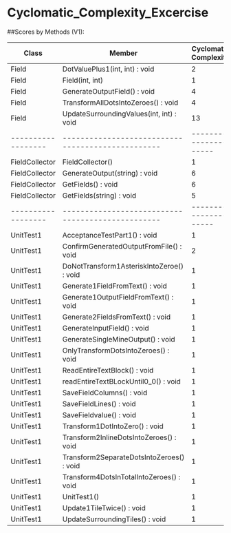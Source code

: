 # Cyclomatic_Complexity_Excercise

##Scores by Methods (V1):

| Class				 | Member											 | Cyclomatic Complexity |
| ------------------ | ------------------------------------------------- | --------------------- |
| Field				 | DotValuePlus1(int, int) : void					 | 2 					 |
| Field				 | Field(int, int)									 | 1 					 |
| Field				 | GenerateOutputField() : void						 | 4 					 |
| Field				 | TransformAllDotsIntoZeroes() : void				 | 4 					 |
| Field				 | UpdateSurroundingValues(int, int) : void			 | 13					 |
| ------------------ | ------------------------------------------------- | --------------------- |
| FieldCollector	 | 	FieldCollector()								 | 1 					 |
| FieldCollector	 | 	GenerateOutput(string) : void					 | 6 					 |
| FieldCollector	 | 	GetFields() : void								 | 6 					 |
| FieldCollector	 | 	GetFields(string) : void						 | 5 					 |
| ------------------ | ------------------------------------------------- | --------------------- |
| UnitTest1			 | AcceptanceTestPart1() : void						 | 1 					 |
| UnitTest1			 | ConfirmGeneratedOutputFromFile() : void			 | 2 					 |
| UnitTest1			 | DoNotTransform1AsteriskIntoZeroe() : void		 | 1 					 |
| UnitTest1			 | Generate1FieldFromText() : void					 | 1 					 |
| UnitTest1			 | Generate1OutputFieldFromText() : void			 | 1 					 |
| UnitTest1			 | Generate2FieldsFromText() : void					 | 1 					 |
| UnitTest1			 | GenerateInputField() : void						 | 1 					 |
| UnitTest1			 | GenerateSingleMineOutput() : void				 | 1 					 |
| UnitTest1			 | OnlyTransformDotsIntoZeroes() : void				 | 1 					 |
| UnitTest1			 | ReadEntireTextBlock() : void						 | 1 					 |
| UnitTest1			 | readEntireTextBLockUntil0_0() : void				 | 1 					 |
| UnitTest1			 | SaveFieldColumns() : void						 | 1 					 |
| UnitTest1			 | SaveFieldLines() : void							 | 1 					 |
| UnitTest1			 | SaveFieldvalue() : void							 | 1 					 |
| UnitTest1			 | Transform1DotIntoZero() : void					 | 1 					 |
| UnitTest1			 | Transform2InlineDotsIntoZeroes() : void			 | 1 					 |
| UnitTest1			 | Transform2SeparateDotsIntoZeroes() : void		 | 1 					 |
| UnitTest1			 | Transform4DotsInTotalIntoZeroes() : void			 | 1 					 |
| UnitTest1			 | UnitTest1()										 | 1 					 |
| UnitTest1			 | Update1TileTwice() : void						 | 1 					 |
| UnitTest1			 | UpdateSurroundingTiles() : void					 | 1 					 |
